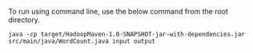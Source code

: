 To run using command line, use the below command from the root directory.

`java -cp target/HadoopMaven-1.0-SNAPSHOT-jar-with-dependencies.jar src/main/java/WordCount.java input output`
